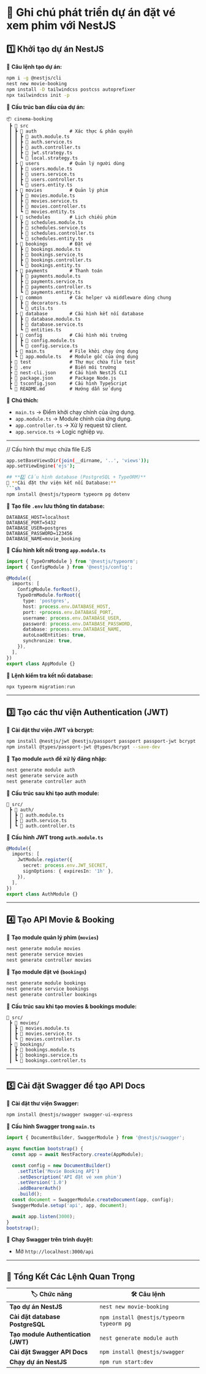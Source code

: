
# 🚀 **Ghi chú phát triển dự án đặt vé xem phim với NestJS**  

## **1️⃣ Khởi tạo dự án NestJS**  
📌 **Câu lệnh tạo dự án:**  
```sh
npm i -g @nestjs/cli
nest new movie-booking
npm install -D tailwindcss postcss autoprefixer
npx tailwindcss init -p

```
📌 **Cấu trúc ban đầu của dự án:**  
```
📦 cinema-booking
 ┣ 📂 src
 ┃ ┣ 📂 auth            # Xác thực & phân quyền
 ┃ ┃ ┣ 📜 auth.module.ts
 ┃ ┃ ┣ 📜 auth.service.ts
 ┃ ┃ ┣ 📜 auth.controller.ts
 ┃ ┃ ┣ 📜 jwt.strategy.ts
 ┃ ┃ ┗ 📜 local.strategy.ts
 ┃ ┣ 📂 users           # Quản lý người dùng
 ┃ ┃ ┣ 📜 users.module.ts
 ┃ ┃ ┣ 📜 users.service.ts
 ┃ ┃ ┣ 📜 users.controller.ts
 ┃ ┃ ┗ 📜 users.entity.ts
 ┃ ┣ 📂 movies          # Quản lý phim
 ┃ ┃ ┣ 📜 movies.module.ts
 ┃ ┃ ┣ 📜 movies.service.ts
 ┃ ┃ ┣ 📜 movies.controller.ts
 ┃ ┃ ┗ 📜 movies.entity.ts
 ┃ ┣ 📂 schedules       # Lịch chiếu phim
 ┃ ┃ ┣ 📜 schedules.module.ts
 ┃ ┃ ┣ 📜 schedules.service.ts
 ┃ ┃ ┣ 📜 schedules.controller.ts
 ┃ ┃ ┗ 📜 schedules.entity.ts
 ┃ ┣ 📂 bookings        # Đặt vé
 ┃ ┃ ┣ 📜 bookings.module.ts
 ┃ ┃ ┣ 📜 bookings.service.ts
 ┃ ┃ ┣ 📜 bookings.controller.ts
 ┃ ┃ ┗ 📜 bookings.entity.ts
 ┃ ┣ 📂 payments        # Thanh toán
 ┃ ┃ ┣ 📜 payments.module.ts
 ┃ ┃ ┣ 📜 payments.service.ts
 ┃ ┃ ┣ 📜 payments.controller.ts
 ┃ ┃ ┗ 📜 payments.entity.ts
 ┃ ┣ 📂 common          # Các helper và middleware dùng chung
 ┃ ┃ ┣ 📜 decorators.ts
 ┃ ┃ ┗ 📜 utils.ts
 ┃ ┣ 📂 database        # Cấu hình kết nối database
 ┃ ┃ ┣ 📜 database.module.ts
 ┃ ┃ ┣ 📜 database.service.ts
 ┃ ┃ ┗ 📜 entities.ts
 ┃ ┣ 📂 config          # Cấu hình môi trường
 ┃ ┃ ┣ 📜 config.module.ts
 ┃ ┃ ┗ 📜 config.service.ts
 ┃ ┣ 📜 main.ts         # File khởi chạy ứng dụng
 ┃ ┗ 📜 app.module.ts   # Module gốc của ứng dụng
 ┣ 📂 test              # Thư mục chứa file test
 ┣ 📜 .env              # Biến môi trường
 ┣ 📜 nest-cli.json     # Cấu hình NestJS CLI
 ┣ 📜 package.json      # Package Node.js
 ┣ 📜 tsconfig.json     # Cấu hình TypeScript
 ┗ 📜 README.md         # Hướng dẫn sử dụng

```
📌 **Chú thích:**  
- `main.ts` → Điểm khởi chạy chính của ứng dụng.  
- `app.module.ts` → Module chính của ứng dụng.  
- `app.controller.ts` → Xử lý request từ client.  
- `app.service.ts` → Logic nghiệp vụ.  

---
  // Cấu hình thư mục chứa file EJS
  ```sh
  app.setBaseViewsDir(join(__dirname, '..', 'views'));
  app.setViewEngine('ejs');

## **2️⃣ Cấu hình database (PostgreSQL + TypeORM)**  
📌 **Cài đặt thư viện kết nối Database:**  
```sh
npm install @nestjs/typeorm typeorm pg dotenv
```
📌 **Tạo file `.env` lưu thông tin database:**  
```
DATABASE_HOST=localhost
DATABASE_PORT=5432
DATABASE_USER=postgres
DATABASE_PASSWORD=123456
DATABASE_NAME=movie_booking
```
📌 **Cấu hình kết nối trong `app.module.ts`**  
```ts
import { TypeOrmModule } from '@nestjs/typeorm';
import { ConfigModule } from '@nestjs/config';

@Module({
  imports: [
    ConfigModule.forRoot(),
    TypeOrmModule.forRoot({
      type: 'postgres',
      host: process.env.DATABASE_HOST,
      port: +process.env.DATABASE_PORT,
      username: process.env.DATABASE_USER,
      password: process.env.DATABASE_PASSWORD,
      database: process.env.DATABASE_NAME,
      autoLoadEntities: true,
      synchronize: true,
    }),
  ],
})
export class AppModule {}
```
📌 **Lệnh kiểm tra kết nối database:**  
```sh
npx typeorm migration:run
```

---

## **3️⃣ Tạo các thư viện Authentication (JWT)**
📌 **Cài đặt thư viện JWT và bcrypt:**  
```sh
npm install @nestjs/jwt @nestjs/passport passport passport-jwt bcrypt
npm install @types/passport-jwt @types/bcrypt --save-dev
```
📌 **Tạo module `auth` để xử lý đăng nhập:**  
```sh
nest generate module auth
nest generate service auth
nest generate controller auth
```
📌 **Cấu trúc sau khi tạo auth module:**  
```
📂 src/
 ┣ 📂 auth/
 ┃ ┣ 📜 auth.module.ts
 ┃ ┣ 📜 auth.service.ts
 ┃ ┗ 📜 auth.controller.ts
```
📌 **Cấu hình JWT trong `auth.module.ts`**  
```ts
@Module({
  imports: [
    JwtModule.register({
      secret: process.env.JWT_SECRET,
      signOptions: { expiresIn: '1h' },
    }),
  ],
})
export class AuthModule {}
```

---

## **4️⃣ Tạo API Movie & Booking**
📌 **Tạo module quản lý phim (`movies`)**  
```sh
nest generate module movies
nest generate service movies
nest generate controller movies
```
📌 **Tạo module đặt vé (`bookings`)**  
```sh
nest generate module bookings
nest generate service bookings
nest generate controller bookings
```
📌 **Cấu trúc sau khi tạo movies & bookings module:**  
```
📂 src/
 ┣ 📂 movies/
 ┃ ┣ 📜 movies.module.ts
 ┃ ┣ 📜 movies.service.ts
 ┃ ┗ 📜 movies.controller.ts
 ┣ 📂 bookings/
 ┃ ┣ 📜 bookings.module.ts
 ┃ ┣ 📜 bookings.service.ts
 ┃ ┗ 📜 bookings.controller.ts
```

---

## **5️⃣ Cài đặt Swagger để tạo API Docs**  
📌 **Cài đặt thư viện Swagger:**  
```sh
npm install @nestjs/swagger swagger-ui-express
```
📌 **Cấu hình Swagger trong `main.ts`**  
```ts
import { DocumentBuilder, SwaggerModule } from '@nestjs/swagger';

async function bootstrap() {
  const app = await NestFactory.create(AppModule);

  const config = new DocumentBuilder()
    .setTitle('Movie Booking API')
    .setDescription('API đặt vé xem phim')
    .setVersion('1.0')
    .addBearerAuth()
    .build();
  const document = SwaggerModule.createDocument(app, config);
  SwaggerModule.setup('api', app, document);

  await app.listen(3000);
}
bootstrap();
```
📌 **Chạy Swagger trên trình duyệt:**  
- Mở `http://localhost:3000/api`

---

## **📌 Tổng Kết Các Lệnh Quan Trọng**  
| 🏷️ Chức năng | 🛠 Câu lệnh |
|-------------|-----------|
| **Tạo dự án NestJS** | `nest new movie-booking` |
| **Cài đặt database PostgreSQL** | `npm install @nestjs/typeorm typeorm pg` |
| **Tạo module Authentication (JWT)** | `nest generate module auth` |
| **Cài đặt Swagger API Docs** | `npm install @nestjs/swagger` |
| **Chạy dự án NestJS** | `npm run start:dev` |
